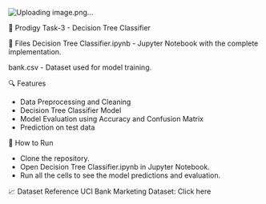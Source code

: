 ![Uploading image.png…]()

🤖 Prodigy Task-3 - Decision Tree Classifier

📂 Files
Decision Tree Classifier.ipynb - Jupyter Notebook with the complete implementation.

bank.csv - Dataset used for model training.

🔍 Features
- Data Preprocessing and Cleaning
- Decision Tree Classifier Model
- Model Evaluation using Accuracy and Confusion Matrix
- Prediction on test data

🚀 How to Run
- Clone the repository.
- Open Decision Tree Classifier.ipynb in Jupyter Notebook.
- Run all the cells to see the model predictions and evaluation.

📈 Dataset Reference
UCI Bank Marketing Dataset: Click here
